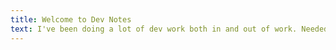 ```yaml
---
title: Welcome to Dev Notes
text: I've been doing a lot of dev work both in and out of work. Needed to create a space to post notes of the different dev things I'm learning. Currently been working mostly with AI/ML technologies. Also been doing more Python development as part of that but recently been working on a TypeScript backend project. Expect notes covering a lot of topics and domains.
---
```

